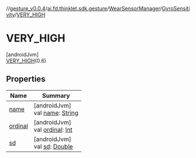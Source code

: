 //[gesture_v0.0.4](../../../../../index.md)/[ai.fd.thinklet.sdk.gesture](../../../index.md)/[WearSensorManager](../../index.md)/[GyroSensitivity](../index.md)/[VERY_HIGH](index.md)

# VERY_HIGH

[androidJvm]\
[VERY_HIGH](index.md)(0.6)

## Properties

| Name | Summary |
|---|---|
| [name](index.md#-372974862%2FProperties%2F1468078963) | [androidJvm]<br>val [name](index.md#-372974862%2FProperties%2F1468078963): [String](https://kotlinlang.org/api/latest/jvm/stdlib/kotlin/-string/index.html) |
| [ordinal](index.md#-739389684%2FProperties%2F1468078963) | [androidJvm]<br>val [ordinal](index.md#-739389684%2FProperties%2F1468078963): [Int](https://kotlinlang.org/api/latest/jvm/stdlib/kotlin/-int/index.html) |
| [sd](../sd.md) | [androidJvm]<br>val [sd](../sd.md): [Double](https://kotlinlang.org/api/latest/jvm/stdlib/kotlin/-double/index.html) |
